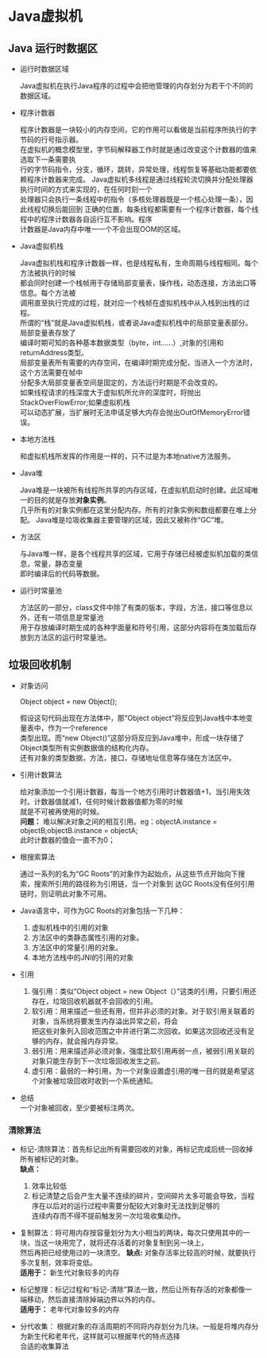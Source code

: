 #   Java虚拟机

##  Java 运行时数据区

*   运行时数据区域     

    Java虚拟机在执行Java程序的过程中会把他管理的内存划分为若干个不同的数据区域。
      
*   程序计数器       

    程序计数器是一块较小的内存空间，它的作用可以看做是当前程序所执行的字节码的行号指示器。     
    在虚拟机的概念模型里，字节码解释器工作时就是通过改变这个计数器的值来选取下一条需要执      
    行的字节码指令，分支，循环，跳转，异常处理，线程恢复等基础功能都要依赖程序计数器来完成。
    Java虚拟机多线程是通过线程轮流切换并分配处理器执行时间的方式来实现的，在任何时刻一个    
    处理器只会执行一条线程中的指令（多核处理器既是一个核心处理一条），因此线程切换后能回到 
    正确的位置，每条线程都需要有一个程序计数器，每个线程中的程序计数器各自运行互不影响。程序    
    计数器是Java内存中唯一一个不会出现OOM的区域。
    
*   Java虚拟机栈

    Java虚拟机栈和程序计数器一样，也是线程私有，生命周期与线程相同。每个方法被执行的时候    
    都会同时创建一个栈帧用于存储局部变量表，操作栈，动态连接，方法出口等信息。每个方法被  
    调用直至执行完成的过程，就对应一个栈帧在虚拟机栈中从入栈到出栈的过程。     
    所谓的“栈”就是Java虚拟机栈，或者说Java虚拟机栈中的局部变量表部分。局部变量表存放了      
    编译时期可知的各种基本数据类型（byte，int......）,对象的引用和returnAddress类型。  
    局部变量表所有需要的内存空间，在编译时期完成分配，当进入一个方法时，这个方法需要在帧中     
    分配多大局部变量表空间是固定的，方法运行时期是不会改变的。       
    如果线程请求的栈深度大于虚拟机所允许的深度时，将抛出StackOverFlowError;如果虚拟机栈     
    可以动态扩展，当扩展时无法申请足够大内存会抛出OutOfMemoryError错误。
      
*   本地方法栈   
    
    和虚拟机栈所发挥的作用是一样的，只不过是为本地native方法服务。
    
*   Java堆       
    
    Java堆是一块被所有线程所共享的内存区域，在虚拟机启动时创建。此区域唯一的目的就是存放**对象实例**。   
    几乎所有的对象实例都在这里分配内存。所有的对象实例和数组都要在堆上分配。
    Java堆是垃圾收集器主要管理的区域，因此又被称作“GC”堆。
    
*   方法区 
    
    与Java堆一样，是各个线程共享的区域，它用于存储已经被虚拟机加载的类信息，常量，静态变量       
    即时编译后的代码等数据。        
    
*   运行时常量池      
    
    方法区的一部分，class文件中除了有类的版本，字段，方法，接口等信息以外，还有一项信息是常量池        
    用于存放编译时期生成的各种字面量和符号引用，这部分内容将在类加载后存放到方法区的运行时常量池。     

## 垃圾回收机制

* 对象访问
    
     Object object = new Object();  
     
     假设这句代码出现在方法体中，那“Object object”将反应到Java栈中本地变量表中，作为一个reference    
     类型出现。而“new Object()”这部分将反应到Java堆中，形成一块存储了Object类型所有实例数据值的结构化内存。    
     还有对象的类型数据，方法，接口，存储地址信息等存储在方法区中。
    
*   引用计数算法  
    
    给对象添加一个引用计数器，每当一个地方引用时计数器值+1，当引用失效时。计数器值就减1，任何时候计数器值都为零的时候  
    就是不可被再使用的时候。    
    **问题：** 难以解决对象之间的相互引用。eg：objectA.instance = objectB;objectB.instance = objectA;     
     此时计数器的值会一直不为0；
    
*   根搜索算法      
 
    通过一系列的名为“GC Roots”的对象作为起始点，从这些节点开始向下搜索，搜索所引用的路径称为引用链，当一个对象到
    达GC Roots没有任何引用链时，则证明此对象不可用。  
      
*   Java语言中，可作为GC Roots的对象包括一下几种：   
    1. 虚拟机栈中的引用的对象
    2. 方法区中的类静态属性引用的对象。
    3. 方法区中的常量引用的对象。
    4. 本地方法栈中的JNI的引用的对象
*   引用
    1. 强引用：类似“Object object = new Object（）”这类的引用，只要引用还存在，垃圾回收机器就不会回收的引用。
    2. 软引用：用来描述一些还有用，但并非必须的对象。对于软引用关联着的对象，当系统将要发生内存溢出异常之前，将会        
    把这些对象列入回收范围之中并进行第二次回收。如果这次回收还没有足够的内存，就会报内存异常。
    3. 弱引用：用来描述非必须对象，强度比软引用再弱一点，被弱引用关联的对象只能生存到下一次垃圾回收发生之前。
    4. 虚引用：最弱的一种引用，为一个对象设置虚引用的唯一目的就是希望这个对象被垃圾回收时收到一个系统通知。   
    
*   总结  
    一个对象被回收，至少要被标注两次。     
      
###  清除算法
    
*   标记-清除算法：首先标记出所有需要回收的对象，再标记完成后统一回收掉所有被标记的对象。     
    **缺点：** 
    1. 效率比较低
    2. 标记清楚之后会产生大量不连续的碎片，空间碎片太多可能会导致，当程序在以后对的运行过程中需要分配较大对象时无法找到足够的      
    连续内存而不得不提前触发另一次垃圾收集动作。      
    
*   复制算法：将可用内存按容量划分为大小相当的两块，每次只使用其中的一块，当这一块用完了，就将还存活着的对象复制到另一块上，    
    然后再把已经使用过的一块清空。
    **缺点:** 对象存活率比较高的时候，就要执行多次复制，效率将变低。         
    **适用于：** 新生代对象较多的内存
    
*   标记整理：标记过程和“标记-清除”算法一致，然后让所有存活的对象都像一端移动，然后直接清除掉端边界以外的内存。     
    **适用于：** 老年代对象较多的内存

*   分代收集： 根据对象的存活周期的不同将内存划分为几块。一般是将堆内存分为新生代和老年代，这样就可以根据年代的特点选择      
    合适的收集算法